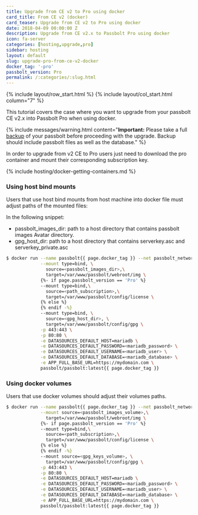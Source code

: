 ```yaml
---
title: Upgrade from CE v2 to Pro using docker
card_title: From CE v2 (docker)
card_teaser: Upgrade from CE v2 to Pro using docker
date: 2018-04-09 00:00:00 Z
description: Upgrade from CE v2.x to Passbolt Pro using docker
icon: fa-server
categories: [hosting,upgrade,pro]
sidebar: hosting
layout: default
slug: upgrade-pro-from-ce-v2-docker
docker_tag: '-pro'
passbolt_version: Pro
permalink: /:categories/:slug.html
---
```


{% include layout/row_start.html %}
{% include layout/col_start.html column="7" %}

This tutorial covers the case where you want to upgrade from your passbolt CE v2.x into Passbolt Pro when using docker.

{% include messages/warning.html
    content="**Important:** Please take a full [backup](/hosting/backup-v1) of your passbolt before proceeding with the upgrade. Backup should include passbolt files as well as the database."
%}

In order to upgrade from v2 CE to Pro users just need to download the pro container and mount their corresponding subscription key.

{% include hosting/docker-getting-containers.md %}

### Using host bind mounts

Users that use host bind mounts from host machine into docker file must adjust paths of the mounted files:

In the following snippet:
- passbolt_images_dir: path to a host directory that contains passbolt images Avatar directory.
- gpg_host_dir: path to a host directory that contains serverkey.asc and serverkey_private.asc

```bash
$ docker run --name passbolt{{ page.docker_tag }} --net passbolt_network \
             --mount type=bind, \
               source=<passbolt_images_dir>,\
               target=/var/www/passbolt/webroot/img \
             {%- if page.passbolt_version == 'Pro' %}
             --mount type=bind,\
               source=<path_subscription>,\
               target=/var/www/passbolt/config/license \
             {% else %}
             {% endif -%}
             --mount type=bind, \
               source=<gpg_host_dir>, \
               target=/var/www/passbolt/config/gpg \
             -p 443:443 \
             -p 80:80 \
             -e DATASOURCES_DEFAULT_HOST=mariadb \
             -e DATASOURCES_DEFAULT_PASSWORD=<mariadb_password> \
             -e DATASOURCES_DEFAULT_USERNAME=<mariadb_user> \
             -e DATASOURCES_DEFAULT_DATABASE=<mariadb_database> \
             -e APP_FULL_BASE_URL=https://mydomain.com \
             passbolt/passbolt:latest{{ page.docker_tag }}
```

### Using docker volumes

Users that use docker volumes should adjust their volumes paths.

```bash
$ docker run --name passbolt{{ page.docker_tag }} --net passbolt_network \
             --mount source=<passbolt_images_volume>,\
               target=/var/www/passbolt/webroot/img \
             {%- if page.passbolt_version == 'Pro' %}
             --mount type=bind,\
               source=<path_subscription>,\
               target=/var/www/passbolt/config/license \
             {% else %}
             {% endif -%}
             --mount source=<gpg_keys_volume>, \
               target=/var/www/passbolt/config/gpg \
             -p 443:443 \
             -p 80:80 \
             -e DATASOURCES_DEFAULT_HOST=mariadb \
             -e DATASOURCES_DEFAULT_PASSWORD=<mariadb_password> \
             -e DATASOURCES_DEFAULT_USERNAME=<mariadb_user> \
             -e DATASOURCES_DEFAULT_DATABASE=<mariadb_database> \
             -e APP_FULL_BASE_URL=https://mydomain.com \
             passbolt/passbolt:latest{{ page.docker_tag }}
```
